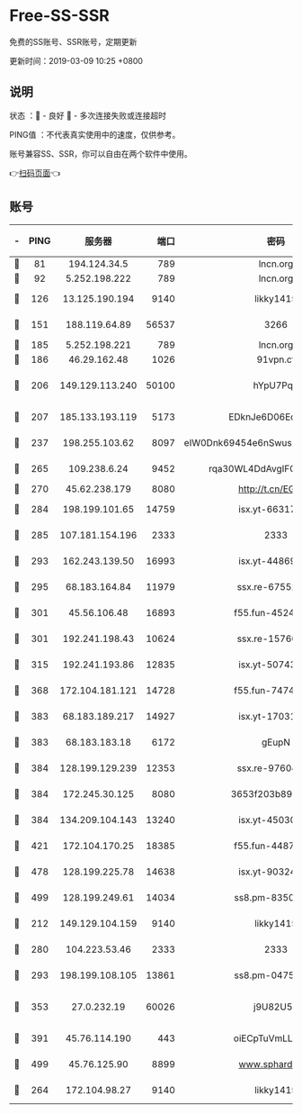 # Free-SS-SSR

免费的SS账号、SSR账号，定期更新

更新时间：2019-03-09 10:25 +0800

## 说明

状态     ：🙂 - 良好 🙁 - 多次连接失败或连接超时

PING值   ：不代表真实使用中的速度，仅供参考。

账号兼容SS、SSR，你可以自由在两个软件中使用。

👉[扫码页面](https://liesauer.github.io/Free-SS-SSR/)👈

## 账号

|-|PING|服务器|端口|密码|加密方式|区域|
|:----:|:----:|:-----:|-----:|:----:|:----:|:----:|
|🙂|81|194.124.34.5|789|lncn.org|rc4|JP|
|🙂|92|5.252.198.222|789|lncn.org|rc4|JP|
|🙂|126|13.125.190.194|9140|likky1415|aes-256-cfb|KR|
|🙂|151|188.119.64.89|56537|3266|aes-256-cfb|RU|
|🙂|185|5.252.198.221|789|lncn.org|rc4|JP|
|🙂|186|46.29.162.48|1026|91vpn.cf|rc4-md5|RU|
|🙂|206|149.129.113.240|50100|hYpU7PqP|chacha20-ietf-poly1305|CN|
|🙂|207|185.133.193.119|5173|EDknJe6D06EoWDaw|aes-256-cfb|US|
|🙂|237|198.255.103.62|8097|eIW0Dnk69454e6nSwuspv9DmS201tQ0D|aes-256-cfb|US|
|🙂|265|109.238.6.24|9452|rqa30WL4DdAvgIFG6Fs3znzTa|aes-256-cfb|FR|
|🙂|270|45.62.238.179|8080|http://t.cn/EGJIyrl|rc4-md5|CA|
|🙂|284|198.199.101.65|14759|isx.yt-66317358|aes-256-cfb|US|
|🙂|285|107.181.154.196|2333|2333|aes-256-cfb|US|
|🙂|293|162.243.139.50|16993|isx.yt-44869527|aes-256-cfb|US|
|🙂|295|68.183.164.84|11979|ssx.re-67552662|aes-256-cfb|US|
|🙂|301|45.56.106.48|16893|f55.fun-45246716|aes-256-cfb|US|
|🙂|301|192.241.198.43|10624|ssx.re-15760725|aes-256-cfb|US|
|🙂|315|192.241.193.86|12835|isx.yt-50743276|aes-256-cfb|US|
|🙂|368|172.104.181.121|14728|f55.fun-74741421|aes-256-cfb|SG|
|🙂|383|68.183.189.217|14927|isx.yt-17031922|aes-256-cfb|SG|
|🙂|383|68.183.183.18|6172|gEupN|aes-256-cfb|SG|
|🙂|384|128.199.129.239|12353|ssx.re-97604958|aes-256-cfb|SG|
|🙂|384|172.245.30.125|8080|3653f203b896678d|chacha20-ietf|US|
|🙂|384|134.209.104.143|13240|isx.yt-45030016|aes-256-cfb|SG|
|🙂|421|172.104.170.25|18385|f55.fun-44871721|aes-256-cfb|SG|
|🙂|478|128.199.225.78|14638|isx.yt-90324058|aes-256-cfb|SG|
|🙂|499|128.199.249.61|14034|ss8.pm-83503872|aes-256-cfb|SG|
|🙂|212|149.129.104.159|9140|likky1415|aes-256-cfb|HK|
|🙂|280|104.223.53.46|2333|2333|aes-256-cfb|US|
|🙂|293|198.199.108.105|13861|ss8.pm-04751164|aes-256-cfb|US|
|🙂|353|27.0.232.19|60026|j9U82U53|xchacha20-ietf-poly1305|HK|
|🙂|391|45.76.114.190|443|oiECpTuVmLLxk4Ts|aes-256-cfb|AU|
|🙂|499|45.76.125.90|8899|www.sphard.com|aes-256-cfb|AU|
|🙁|264|172.104.98.27|9140|likky1415|aes-256-cfb|JP|
